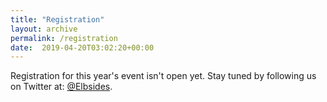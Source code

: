 ```yaml
---
title: "Registration"
layout: archive
permalink: /registration
date:  2019-04-20T03:02:20+00:00
---
```


Registration for this year's event isn't open yet. Stay tuned by following us on Twitter at: [@Elbsides](https://twitter.com/elbsides).

